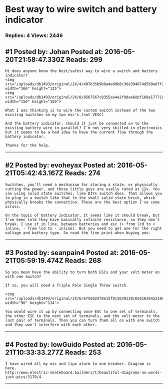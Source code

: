 # Best way to wire switch and battery indicator

### Replies: 4 Views: 2446

## \#1 Posted by: Johan Posted at: 2016-05-20T21:58:47.330Z Reads: 299

```
Hi does anyone know the best/safest way to wire a switch and battery indicator?
<img src="/uploads/db1493/original/2X/4/407b35b9b9a4eddb8c36a394074d5b9e6ff23d8e.png" width="166" height="125">
<img src="/uploads/db1493/original/2X/8/8567567c8355ea4e2f9dae6ebf168e1777198754.png" width="150" height="150">

What I was thinking is to wire the custom switch instead of the two existing switches on my two esc's.(not VESC)

And the battery indicator, should it just be connected on to the existing battery wire in parallel? I'm not very skilled in electronics but it seems to be a bad idea to have the current flow through the battery indicator.

Thanks for the help.
```

---
## \#2 Posted by: evoheyax Posted at: 2016-05-21T05:42:43.167Z Reads: 274

```
Switches, you'll need a mechinism for storing a state, or physically cutting the power, and those little guys are usally rated at 12v. You can using solid state switches, like DIYs switch does. That allows you to plug in a switch like that to the small solid state brick, which physically breaks the connection. These are the best option I've come across.

On the topic of battery indicator, It seems like it should break, but I've been told they have basically infinite resistance, so they don't break. I use it in line, between batteries and esc (+ from lcd to + inline, - from lcd to - inline). But you need to get one for the right voltage and battery type. So read the fine print when buying one.
```

---
## \#3 Posted by: seanpain4 Posted at: 2016-05-21T05:59:19.474Z Reads: 268

```
So you mean have the ability to turn both ESCs and your volt meter on with one switch? 

If so, you will need a Triple Pole Single Throw switch. 

<img src="/uploads/db1493/original/2X/6/675602d78e15f0c5039130c65616364a210e6340.jpg" width="96" height="114">

You would wire it up by connecting once ESC to one set of terminals, the other ESC to the next set of terminals, and the volt meter to the last pair of terminals. Then you can turn them all on with one switch and they won't interfere with each other.
```

---
## \#4 Posted by: lowGuido Posted at: 2016-05-21T10:33:33.277Z Reads: 253

```
I have wired all my esc and lipo alarm to one breaker. Diagram is here.
http://www.electric-skateboard.builders/t/beautiful-diagrams-no-words-just-pics/3179/4
```

---
